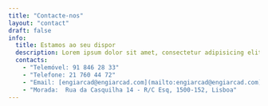 ```yaml
---
title: "Contacte-nos"
layout: "contact"
draft: false
info:
  title: Estamos ao seu dispor
  description: Lorem ipsum dolor sit amet, consectetur adipisicing elit. Velit recusandae voluptates doloremque veniam temporibus porro culpa ipsa, nisi soluta minima saepe laboriosam debitis nesciunt.
  contacts:
    - "Telemóvel: 91 846 28 33"
    - "Telefone: 21 760 44 72"
    - "Email: [engiarcad@engiarcad.com](mailto:engiarcad@engiarcad.com)"
    - "Morada:  Rua da Casquilha 14 - R/C Esq, 1500-152, Lisboa"
---
```

